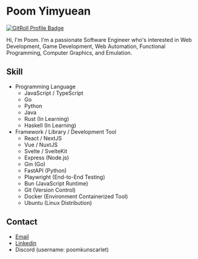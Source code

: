 # Poom Yimyuean

<a href="https://gitroll.io/profile/uuu7sknQPLUOFI8Qo3oeZm9202JX2" target="_blank"><img src="https://gitroll.io/api/badges/profiles/v1/uuu7sknQPLUOFI8Qo3oeZm9202JX2" alt="GitRoll Profile Badge"/></a>

Hi, I'm Poom. I'm a passionate Software Engineer who's interested in Web Development, Game Development, Web Automation, Functional Programming, Computer Graphics, and Emulation. 

## Skill 

- Programming Language
  - JavaScript / TypeScript
  - Go
  - Python
  - Java
  - Rust (In Learning)
  - Haskell (In Learning)
- Framework / Library / Development Tool
  - React / NextJS
  - Vue / NuxtJS
  - Svelte / SvelteKit
  - Express (Node.js)
  - Gin (Go)
  - FastAPI (Python)
  - Playwright (End-to-End Testing) 
  - Bun (JavaScript Runtime)
  - Git (Version Control)
  - Docker (Environment Containerized Tool)
  - Ubuntu (Linux Distribution)

## Contact 
- [Email](mailto:poomyimyuean@gmail.com)
- [Linkedin](https://www.linkedin.com/in/poom-yimyuean)
- Discord (username: poomkunscarlet)
